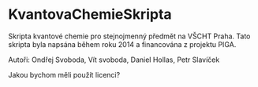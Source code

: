 KvantovaChemieSkripta
=====================

Skripta kvantové chemie pro stejnojmenný předmět na VŠCHT Praha.
Tato skripta byla napsána během roku 2014 a financována z projektu PIGA.

Autoři: Ondřej Svoboda, Vít svoboda, Daniel Hollas, Petr Slavíček

Jakou bychom měli použít licenci?

